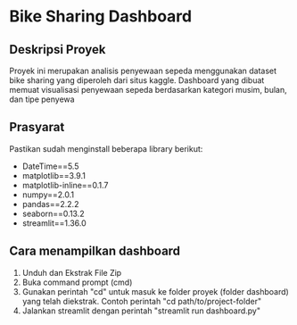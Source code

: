 # Bike Sharing Dashboard
##  Deskripsi Proyek
Proyek ini merupakan analisis penyewaan sepeda menggunakan dataset bike sharing yang diperoleh dari situs kaggle. Dashboard yang dibuat memuat visualisasi penyewaan sepeda berdasarkan kategori musim, bulan, dan tipe penyewa
## Prasyarat
Pastikan sudah menginstall beberapa library berikut: 
* DateTime==5.5
* matplotlib==3.9.1
* matplotlib-inline==0.1.7
* numpy==2.0.1
* pandas==2.2.2
* seaborn==0.13.2
* streamlit==1.36.0
## Cara menampilkan dashboard
1. Unduh dan Ekstrak File Zip
2. Buka command prompt (cmd)
3. Gunakan perintah "cd" untuk masuk ke folder proyek (folder dashboard) yang telah diekstrak. Contoh perintah "cd path/to/project-folder"
4. Jalankan streamlit dengan perintah "streamlit run dashboard.py"